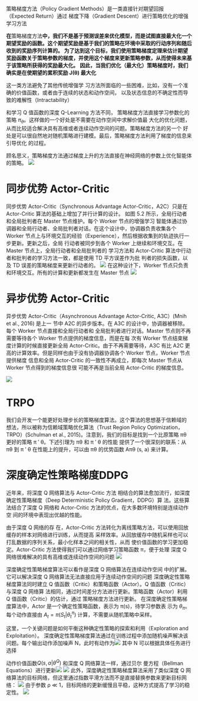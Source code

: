 策略梯度方法（Policy Gradient Methods）是一类直接针对期望回报（Expected Return）通过 梯度下降（Gradient Descent）进行策略优化的增强学习方法

**在**策略梯度方法**中，我们不是基于预测误差来优化模型，而是试图直接最大化一个期望奖励的函数。这个期望奖励是基于我们的策略在环境中采取的行动序列和随后收到的奖励序列计算的。
为了达到这个目标，我们使用策略梯度定理来估计期望奖励函数关于策略参数的梯度，并使用这个梯度来更新策略参数，从而使得未来基于该策略所获得的奖励最大化。**
**因此，当我们优化（最大化）策略梯度时，我们确实是在使期望的累积奖励 J(θ) 最大化**



这一类方法避免了其他传统增强学 习方法所面临的一些困难，比如，没有一个准确的价值函数，或者由于连续的状态和动作空间， 以及状态信息的不确定性而导致的难解性（Intractability）

和学习 Q 值函数的深度 Q-Learning 方法不同， 策略梯度方法直接学习参数化的策略 $π_θ$。这样做的一个好处是不需要在动作空间中求解价值最 大化的优化问题，从而比较适合解决具有高维或者连续动作空间的问题。策略梯度方法的另一个 好处是可以很自然地对随机策略进行建模。最后，策略梯度方法利用了梯度的信息来引导优化 的过程。

顾名思义，策略梯度方法通过梯度上升的方法直接在神经网络的参数上优化智能体的策略。
![](images/Pasted%20image%2020230818171154.png)


# 同步优势 Actor-Critic
同步优势 Actor-Critic（Synchronous Advantage Actor-Critic，A2C）只是在 Actor-Critic 算法的基础上增加了并行计算的设计。 如图 5.2 所示，全局行动者和全局批判者在 Master 节点维护。每个 Worker 节点的增强学习 智能体通过协调器和全局行动者、全局批判者对话。在这个设计中，协调器负责收集各个 Worker 节点上与环境交互的经验（Experience），然后根据收集到的轨迹执行一步更新。更新之后，全局 行动者被同步到各个 Worker 上继续和环境交互。在 Master 节点上，全局行动者和全局批判者的 学习方法和 Actor-Critic 算法中行动者和批判者的学习方法一致，都是使用 TD 平方误差作为批 判者的损失函数，以及 TD 误差的策略梯度来更新行动者的。
![](images/Pasted%20image%2020230818215349.png)
在这种设计下，Worker 节点只负责和环境交互。所有的计算和更新都发生在 Master 节点
![](images/Pasted%20image%2020230818215910.png)
# 异步优势 Actor-Critic
异步优势 Actor-Critic（Asynchronous Advantage Actor-Critic, A3C）(Mnih et al., 2016) 是上一 节中 A2C 的异步版本。在 A3C 的设计中，协调器被移除。每个 Worker 节点直接和全局行动者和 全局批判者进行对话。Master 节点则不再需要等待各个 Worker 节点提供的梯度信息，而是在每 次有 Worker 节点结束梯度计算的时候直接更新全局 Actor-Critic。由于不再需要等待，A3C 有比 A2C 更高的计算效率。但是同样也由于没有协调器协调各个 Worker 节点，Worker 节点提供梯度 信息和全局 Actor-Critic 的一致性不再成立，即每次 Master 节点从 Worker 节点得到的梯度信息很 可能不再是当前全局 Actor-Critic 的梯度信息。

![](images/Pasted%20image%2020230818215920.png)



# TRPO
我们会开发一个能更好处理步长的策略梯度算法。这个算法的思想基于信赖域的 想法，所以被称为信赖域策略优化算法（Trust Region Policy Optimization，TRPO）(Schulman et al., 2015)。注意到，我们的目标是找到一个比原策略 πθ 更好的策略 π ′ θ。下述引理为 πθ 和 π ′ θ 的性能 提供了一个很深刻的联系：从 πθ 到 π ′ θ 在性能上的提升，可以由 πθ 的优势函数 Aπθ (s, a) 来计算。

# 深度确定性策略梯度DDPG
近年来，将深度 Q 网络算法与 Actor-Critic 方法 相结合的算法愈加流行，如深度确定性策略梯度（Deep Deterministic Policy Gradient，DDPG）算 法。这些算法结合了深度 Q 网络和 Actor-Critic 方法的优点，在大多数环境特别是连续动作空 间的环境中表现出优越的性能。

由于深度 Q 网络的存 在，Actor-Critic 方法转化为离线策略方法，可以使用回放缓存的样本对网络进行训练，从而提高 采样效率。从回放缓存中随机采样也可以打乱数据的序列关系，最小化样本之间的相关性，从而 使价值函数的学习更加稳定。Actor-Critic 方法使得我们可以通过网络学习策略函数 π，便于处理 深度 Q 网络很难解决的具有高维或连续动作空间的问题
![](images/Pasted%20image%2020230818222844.png)



深度确定性策略梯度算法可以看作是深度 Q 网络算法在连续动作空间 中的扩展。它可以解决深度 Q 网络算法无法直接应用于连续动作空间的问题
深度确定性策略 梯度算法同时建立 Q 值函数（Critic）和策略函数（Actor）。Q 值函数（Critic）与深度 Q 网络算 法相同，通过时间差分方法进行更新。策略函数（Actor）利用 Q 值函数（Critic）的估计，通过 策略梯度方法进行更新。
在深度确定性策略梯度算法中，Actor 是一个确定性策略函数，表示为 π(s)，待学习参数表 示为 $θ_π$。每个动作直接由 $A_t = π(S_t|{θ_t}^π )$ 计算，不需要从随机策略中采样。

这里，一个关键问题是如何平衡这种确定性策略的探索和利用（Exploration and Exploitation）。 深度确定性策略梯度算法通过在训练过程中添加随机噪声解决该问题。每个输出动作添加噪声 N，此时有动作为![](images/Pasted%20image%2020230818223518.png)
其中 N 可以根据具体任务进行选择

动作价值函数$Q(s, a|θ^Q)$ 和深度 Q 网络算法一样，通过贝尔 曼方程（Bellman Equations）进行更新![](images/Pasted%20image%2020230818223642.png)
![](images/Pasted%20image%2020230818223920.png)
此外，深度确定性策略梯度算法采用了类似深度 Q 网络算法的目标网络，但这里通过指数平滑方法而不是直接替换参数来更新目标网络：
![](images/Pasted%20image%2020230818224005.png)
由于参数 ρ ≪ 1，目标网络的更新缓慢且平稳，这种方式提高了学习的稳定性。
![](images/Pasted%20image%2020230818224026.png)

























